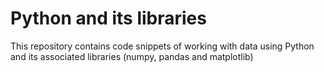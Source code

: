 # Python and its libraries
This repository contains code snippets of working with data using Python and its associated libraries (numpy, pandas and matplotlib)
